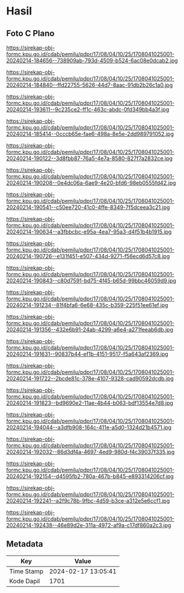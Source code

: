# Hasil

## Foto C Plano

https://sirekap-obj-formc.kpu.go.id/cdab/pemilu/pdpr/17/08/04/10/25/1708041025001-20240214-184656--738909ab-793d-4509-b524-6ac08e0dcab2.jpg

https://sirekap-obj-formc.kpu.go.id/cdab/pemilu/pdpr/17/08/04/10/25/1708041025001-20240214-184840--ffd22755-5626-44d7-8aac-91db2b26c1a0.jpg

https://sirekap-obj-formc.kpu.go.id/cdab/pemilu/pdpr/17/08/04/10/25/1708041025001-20240214-193611--9c235ce2-ff1c-463c-abdc-0fd349bb4a3f.jpg

https://sirekap-obj-formc.kpu.go.id/cdab/pemilu/pdpr/17/08/04/10/25/1708041025001-20240214-185414--0cccb65e-fae6-498a-8e5e-2dd989791052.jpg

https://sirekap-obj-formc.kpu.go.id/cdab/pemilu/pdpr/17/08/04/10/25/1708041025001-20240214-190122--3d8fbb87-76a5-4e7a-8580-827f7a2832ce.jpg

https://sirekap-obj-formc.kpu.go.id/cdab/pemilu/pdpr/17/08/04/10/25/1708041025001-20240214-190208--0e4dc06a-6ae9-4e20-bfd6-98eb0555fd42.jpg

https://sirekap-obj-formc.kpu.go.id/cdab/pemilu/pdpr/17/08/04/10/25/1708041025001-20240214-190541--c50ee720-41c0-4ffe-8349-7f5dceea3c21.jpg

https://sirekap-obj-formc.kpu.go.id/cdab/pemilu/pdpr/17/08/04/10/25/1708041025001-20240214-190634--a3fbbcbc-e95a-4ea7-95a3-d4f51b4b1915.jpg

https://sirekap-obj-formc.kpu.go.id/cdab/pemilu/pdpr/17/08/04/10/25/1708041025001-20240214-190726--e131f451-e507-434d-9271-f56ecd6d57c8.jpg

https://sirekap-obj-formc.kpu.go.id/cdab/pemilu/pdpr/17/08/04/10/25/1708041025001-20240214-190843--c80d7591-bd75-4f45-b65d-99bbc46059d9.jpg

https://sirekap-obj-formc.kpu.go.id/cdab/pemilu/pdpr/17/08/04/10/25/1708041025001-20240214-191234--81f4bfa6-6e68-435c-b359-225f51ee61ef.jpg

https://sirekap-obj-formc.kpu.go.id/cdab/pemilu/pdpr/17/08/04/10/25/1708041025001-20240214-191356--432e6b91-24ab-4299-a6e4-a271feeab6db.jpg

https://sirekap-obj-formc.kpu.go.id/cdab/pemilu/pdpr/17/08/04/10/25/1708041025001-20240214-191631--90837b44-ef1b-4151-9517-f5a643af2369.jpg

https://sirekap-obj-formc.kpu.go.id/cdab/pemilu/pdpr/17/08/04/10/25/1708041025001-20240214-191722--2bcde81c-378e-4107-9328-cad90592dcdb.jpg

https://sirekap-obj-formc.kpu.go.id/cdab/pemilu/pdpr/17/08/04/10/25/1708041025001-20240214-191823--bd9690e2-11ae-4b44-b063-bdf13554e7d8.jpg

https://sirekap-obj-formc.kpu.go.id/cdab/pemilu/pdpr/17/08/04/10/25/1708041025001-20240214-194044--a3dfb908-164c-411e-a5d0-1324d21b4571.jpg

https://sirekap-obj-formc.kpu.go.id/cdab/pemilu/pdpr/17/08/04/10/25/1708041025001-20240214-192032--86d3df4a-4697-4ed9-980d-f4c39037f335.jpg

https://sirekap-obj-formc.kpu.go.id/cdab/pemilu/pdpr/17/08/04/10/25/1708041025001-20240214-192154--d4595fb2-780a-467b-b845-e893314206cf.jpg

https://sirekap-obj-formc.kpu.go.id/cdab/pemilu/pdpr/17/08/04/10/25/1708041025001-20240214-192241--a2f9c78b-9fbc-4d59-b3ce-a312e5e6ccf1.jpg

https://sirekap-obj-formc.kpu.go.id/cdab/pemilu/pdpr/17/08/04/10/25/1708041025001-20240214-192438--46e89d2e-311a-4972-af9a-c17df860a2c3.jpg


## Metadata

| Key        | Value               |
| ---------- | ------------------- |
| Time Stamp | 2024-02-17 13:05:41 |
| Kode Dapil | 1701                |



